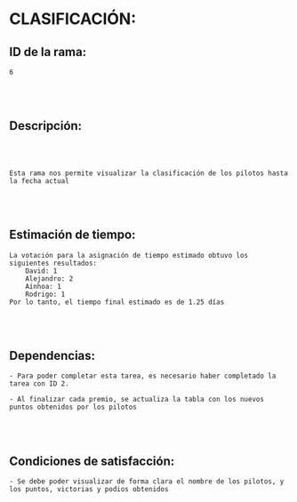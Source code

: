 # CLASIFICACIÓN:
  
## ID de la rama: 
```
6
```
<br><br/>


## Descripción: 
<br><br/>
```
Esta rama nos permite visualizar la clasificación de los pilotos hasta la fecha actual
```

<br><br/>

## Estimación de tiempo:
```
La votación para la asignación de tiempo estimado obtuvo los siguientes resultados:
    David: 1
    Alejandro: 2
    Ainhoa: 1
    Rodrigo: 1
Por lo tanto, el tiempo final estimado es de 1.25 días
```
<br><br/>

## Dependencias:
```
- Para poder completar esta tarea, es necesario haber completado la tarea con ID 2.

- Al finalizar cada premio, se actualiza la tabla con los nuevos puntos obtenidos por los pilotos
```

<br><br/>

## Condiciones de satisfacción:
```
- Se debe poder visualizar de forma clara el nombre de los pilotos, y los puntos, victorias y podios obtenidos
```


